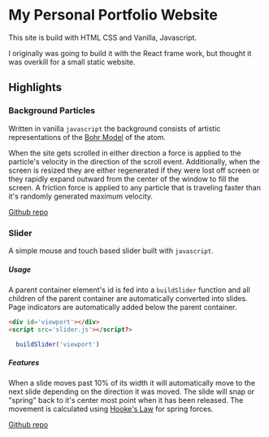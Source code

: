 # My Personal Portfolio Website

This site is build with HTML CSS and Vanilla, Javascript.

I originally was going to build it with the React frame work, but thought it was overkill for a small static website.

## Highlights

### Background Particles

Written in vanilla `javascript` the background consists of artistic representations of the [Bohr Model](https://en.wikipedia.org/wiki/Bohr_model) of the atom.

When the site gets scrolled in either direction a force is applied to the particle's velocity in the direction of the scroll event.
Additionally, when the screen is resized they are either regenerated if they were lost off screen or they rapidly expand outward from the center of the window to fill the screen.
A friction force is applied to any particle that is traveling faster than it's randomly generated  maximum velocity.

[Github repo](https://github.com/jakefrancis/particles)

### Slider

A simple mouse and touch based slider built with `javascript`. 

##### Usage

A parent container element's id is fed into a `buildSlider` function and all children of the parent container are automatically converted into slides.
Page indicators are automatically added below the parent container. 

```html
<div id='viewport'></div>
<script src='slider.js'></script?>
```
```javascript
  buildSlider('viewport')
```

##### Features

When a slide moves past 10% of its width it will automatically move to the next slide depending on the direction it was moved. 
The slide will snap or "spring" back to it's center most point when it has been released. The movement is calculated using [Hooke's Law](https://en.wikipedia.org/wiki/Hooke%27s_law)
for spring forces.

[Github repo](https://github.com/jakefrancis/slider)
